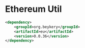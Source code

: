 # Ethereum Util

```xml
<dependency>
    <groupId>org.beykery</groupId>
    <artifactId>eu</artifactId>
    <version>0.0.36</version>
</dependency>
```
